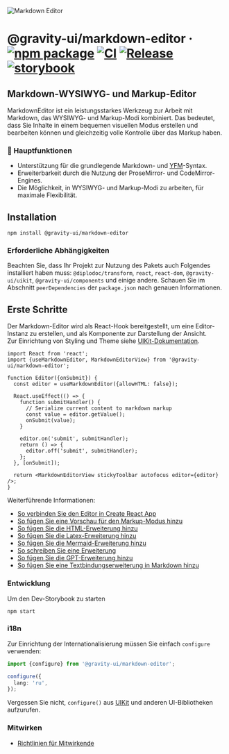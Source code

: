 ![Markdown Editor](https://github.com/user-attachments/assets/0b4e5f65-54cf-475f-9c68-557a4e9edb46)

# @gravity-ui/markdown-editor &middot; [![npm package](https://img.shields.io/npm/v/@gravity-ui/markdown-editor)](https://www.npmjs.com/package/@gravity-ui/markdown-editor) [![CI](https://img.shields.io/github/actions/workflow/status/gravity-ui/markdown-editor/ci.yml?branch=main&label=CI)](https://github.com/gravity-ui/markdown-editor/actions/workflows/ci.yml?query=branch:main) [![Release](https://img.shields.io/github/actions/workflow/status/gravity-ui/markdown-editor/release.yml?branch=main&label=Release)](https://github.com/gravity-ui/markdown-editor/actions/workflows/release.yml?query=branch:main) [![storybook](https://img.shields.io/badge/Storybook-deployed-ff4685)](https://preview.gravity-ui.com/md-editor/)

## Markdown-WYSIWYG- und Markup-Editor

MarkdownEditor ist ein leistungsstarkes Werkzeug zur Arbeit mit Markdown, das WYSIWYG- und Markup-Modi kombiniert. Das bedeutet, dass Sie Inhalte in einem bequemen visuellen Modus erstellen und bearbeiten können und gleichzeitig volle Kontrolle über das Markup haben.

### 🔧 Hauptfunktionen

- Unterstützung für die grundlegende Markdown- und [YFM](https://ydocs.tech)-Syntax.
- Erweiterbarkeit durch die Nutzung der ProseMirror- und CodeMirror-Engines.
- Die Möglichkeit, in WYSIWYG- und Markup-Modi zu arbeiten, für maximale Flexibilität.

## Installation

```shell
npm install @gravity-ui/markdown-editor
```

### Erforderliche Abhängigkeiten

Beachten Sie, dass Ihr Projekt zur Nutzung des Pakets auch Folgendes installiert haben muss: `@diplodoc/transform`, `react`, `react-dom`, `@gravity-ui/uikit`, `@gravity-ui/components` und einige andere. Schauen Sie im Abschnitt `peerDependencies` der `package.json` nach genauen Informationen.

## Erste Schritte

Der Markdown-Editor wird als React-Hook bereitgestellt, um eine Editor-Instanz zu erstellen, und als Komponente zur Darstellung der Ansicht.\
Zur Einrichtung von Styling und Theme siehe [UIKit-Dokumentation](https://github.com/gravity-ui/uikit?tab=readme-ov-file#styles).

```tsx
import React from 'react';
import {useMarkdownEditor, MarkdownEditorView} from '@gravity-ui/markdown-editor';

function Editor({onSubmit}) {
  const editor = useMarkdownEditor({allowHTML: false});

  React.useEffect(() => {
    function submitHandler() {
      // Serialize current content to markdown markup
      const value = editor.getValue();
      onSubmit(value);
    }

    editor.on('submit', submitHandler);
    return () => {
      editor.off('submit', submitHandler);
    };
  }, [onSubmit]);

  return <MarkdownEditorView stickyToolbar autofocus editor={editor} />;
}
```
Weiterführende Informationen:
- [So verbinden Sie den Editor in Create React App](https://preview.gravity-ui.com/md-editor/?path=/docs/docs-getting-started-create-react-app--docs)
- [So fügen Sie eine Vorschau für den Markup-Modus hinzu](https://preview.gravity-ui.com/md-editor/?path=/docs/docs-getting-started-preview--docs)
- [So fügen Sie die HTML-Erweiterung hinzu](https://preview.gravity-ui.com/md-editor/?path=/docs/docs-extensions-html-block--docs)
- [So fügen Sie die Latex-Erweiterung hinzu](https://preview.gravity-ui.com/md-editor/?path=/docs/docs-extensions-latex-extension--docs)
- [So fügen Sie die Mermaid-Erweiterung hinzu](https://preview.gravity-ui.com/md-editor/?path=/docs/docs-extensions-mermaid-extension--docs)
- [So schreiben Sie eine Erweiterung](https://preview.gravity-ui.com/md-editor/?path=/docs/docs-develop-extension-creation--docs)
- [So fügen Sie die GPT-Erweiterung hinzu](https://preview.gravity-ui.com/md-editor/?path=/docs/docs-extensions-gpt--docs)
- [So fügen Sie eine Textbindungserweiterung in Markdown hinzu](https://preview.gravity-ui.com/md-editor/?path=/docs/docs-develop-extension-with-popup--docs)

### Entwicklung
Um den Dev-Storybook zu starten

```shell
npm start
```


### i18n

Zur Einrichtung der Internationalisierung müssen Sie einfach `configure` verwenden:

```typescript
import {configure} from '@gravity-ui/markdown-editor';

configure({
  lang: 'ru',
});
```

Vergessen Sie nicht, `configure()` aus [UIKit](https://github.com/gravity-ui/uikit?tab=readme-ov-file#i18n) und anderen UI-Bibliotheken aufzurufen.

### Mitwirken

- [Richtlinien für Mitwirkende](https://preview.gravity-ui.com/md-editor/?path=/docs/docs-contributing--docs)